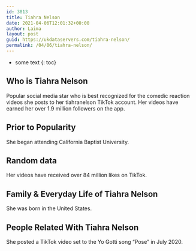 ```yaml
---
id: 3813
title: Tiahra Nelson
date: 2021-04-06T12:01:32+00:00
author: Laima
layout: post
guid: https://ukdataservers.com/tiahra-nelson/
permalink: /04/06/tiahra-nelson/
---
```


* some text
{: toc}


## Who is Tiahra Nelson
                  
                  
                  
Popular social media star who is best recognized for the comedic reaction videos she posts to her tiahranelson TikTok account. Her videos have earned her over 1.9 million followers on the app. 
                  
              
            
              
            
                
                
                
## Prior to Popularity
                  
                  
                  
She began attending California Baptist University. 
                  
              
            
              
            
                
                
                
## Random data
                  
                  
                  
Her videos have received over 84 million likes on TikTok. 
                  
              
            
              
            
                
                
                
## Family & Everyday Life of Tiahra Nelson
                  
                  
                  
She was born in the United States. 
                  
              
            
              
            
                
                
                
## People Related With Tiahra Nelson
                  
                  
                  
She posted a TikTok video set to the Yo Gotti song &#8220;Pose&#8221; in July 2020. 
                  
              
            
              
            
                
              
            
              
              
            
            
              
            
          
          
          